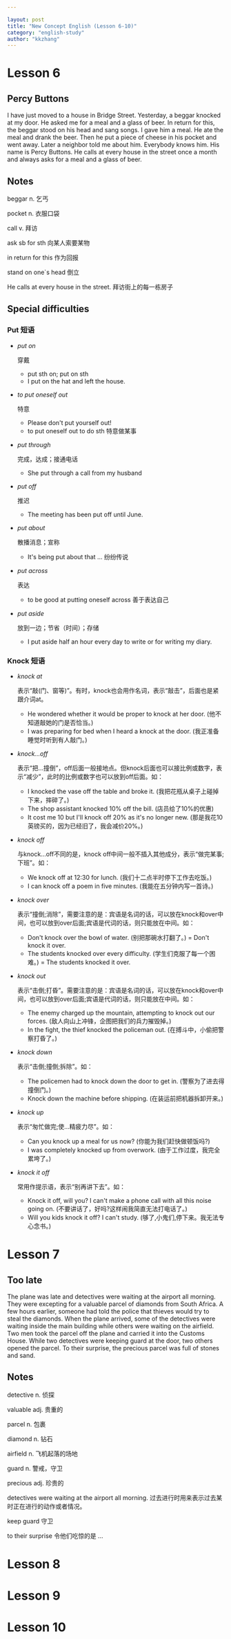 ```yaml
---

layout: post
title: "New Concept English (Lesson 6-10)"
category: "english-study"
author: "kkzhang"
---
```


# Lesson 6

## Percy Buttons

I have just moved to a house in Bridge Street. Yesterday, a beggar knocked at my door. He asked me for a meal and a glass of beer. In return for this, the beggar stood on his head and sang songs. I gave him a meal. He ate the meal and drank the beer. Then he put a piece of cheese in his pocket and went away. Later a neighbor told me about him. Everybody knows him. His name is Percy Buttons. He calls at every house in the street once a month and always asks for a meal and a glass of beer.

## Notes

beggar n. 乞丐

pocket n. 衣服口袋

call v. 拜访

ask sb for sth 向某人索要某物

in return for this 作为回报

stand on one`s head 倒立

He calls at every house in the street. 拜访街上的每一栋房子

## Special difficulties

### Put 短语

- *put on*

   穿戴

  - put sth on; put on sth
  - I put on the hat and left the house.

- *to put oneself out*

   特意

  - Please don't put yourself out!
  - to put oneself out to do sth 特意做某事

- *put through*

   完成，达成；接通电话

  - She put through a call from my husband

- *put off*

   推迟

  - The meeting has been put off until June.

- *put about*

   散播消息；宣称

  - It's being put about that … 纷纷传说

- *put across*

   表达

  - to be good at putting oneself across 善于表达自己

- *put aside*

   放到一边；节省（时间）；存储

  - I put aside half an hour every day to write or for writing my diary.

### Knock 短语

- *knock at*

   表示“敲(门、窗等)”。有时，knock也会用作名词，表示“敲击”，后面也是紧跟介词at。

  - He wondered whether it would be proper to knock at her door. (他不知道敲她的门是否恰当。)
  - I was preparing for bed when I heard a knock at the door. (我正准备睡觉时听到有人敲门。)

- *knock...off*

   表示“把...撞倒”，off后面一般接地点。但knock后面也可以接比例或数字，表示“减少”，此时的比例或数字也可以放到off后面。如：

  - I knocked the vase off the table and broke it. (我把花瓶从桌子上碰掉下来，摔碎了。)
  - The shop assistant knocked 10% off the bill. (店员给了10%的优惠)
  - It cost me 10 but I'll knock off 20% as it's no longer new. (那是我花10英镑买的，因为已经旧了，我会减价20%。)

- *knock off*

   与knock...off不同的是，knock off中间一般不插入其他成分，表示“做完某事;下班”。如：

  - We knock off at 12:30 for lunch. (我们十二点半时停下工作去吃饭。)
  - I can knock off a poem in five minutes. (我能在五分钟内写一首诗。)

- *knock over*

   表示“撞倒;消除”，需要注意的是：宾语是名词的话，可以放在knock和over中间，也可以放到over后面;宾语是代词的话，则只能放在中间。如：

  - Don't knock over the bowl of water. (别把那碗水打翻了。) = Don't knock it over.
  - The students knocked over every difficulty. (学生们克服了每一个困难。) = The students knocked it over.

- *knock out*

   表示“击倒;打昏”。需要注意的是：宾语是名词的话，可以放在knock和over中间，也可以放到over后面;宾语是代词的话，则只能放在中间。如：

  - The enemy charged up the mountain, attempting to knock out our forces. (敌人向山上冲锋，企图把我们的兵力摧毁掉。)
  - In the fight, the thief knocked the policeman out. (在搏斗中，小偷把警察打昏了。)

- *knock down*

   表示“击倒;撞倒;拆除”。如：

  - The policemen had to knock down the door to get in. (警察为了进去得撞倒门。)
  - Knock down the machine before shipping. (在装运前把机器拆卸开来。)

- *knock up*

   表示“匆忙做完;使...精疲力尽”。如：

  - Can you knock up a meal for us now? (你能为我们赶快做顿饭吗?)
  - I was completely knocked up from overwork. (由于工作过度，我完全累垮了。)

- *knock it off*

   常用作提示语，表示“别再讲下去”。如：

  - Knock it off, will you? I can't make a phone call with all this noise going on. (不要讲话了，好吗?这样闹我简直无法打电话了。)
  - Will you kids knock it off? I can't study. (够了,小鬼们,停下来。我无法专心念书。)

# Lesson 7

## Too late

The plane was late and detectives were waiting at the airport all morning. They were excepting for a valuable parcel of diamonds from South Africa. A few hours earlier, someone had told the police that thieves would try to steal the diamonds. When the plane arrived, some of the detectives were waiting inside the main building while others were waiting on the airfield. Two men took the parcel off the plane and carried it into the Customs House. While two detectives were keeping guard at the door, two others opened the parcel. To their surprise, the precious parcel was full of stones and sand.

## Notes

detective n. 侦探

valuable adj. 贵重的

parcel n. 包裹

diamond n. 钻石

airfield n. 飞机起落的场地

guard n. 警戒，守卫

precious adj. 珍贵的

detectives were waiting at the airport all morning. 过去进行时用来表示过去某时正在进行的动作或者情况。

keep guard 守卫

to their surprise 令他们吃惊的是 ...

# Lesson 8
# Lesson 9
# Lesson 10